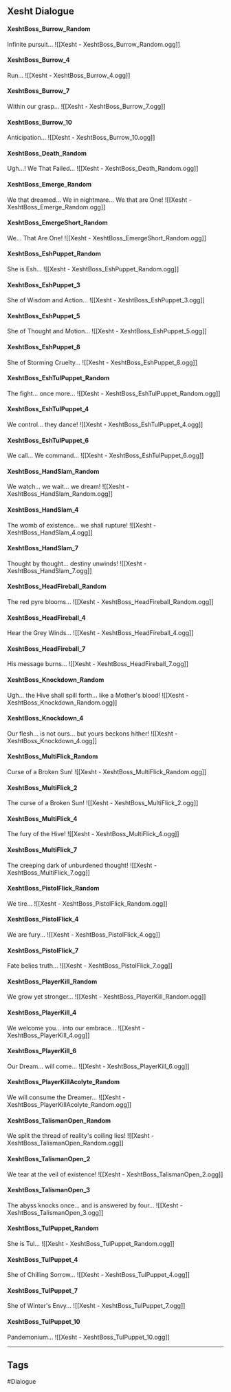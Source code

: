 ## Xesht Dialogue
#### XeshtBoss_Burrow_Random
Infinite pursuit...
![[Xesht - XeshtBoss_Burrow_Random.ogg]]

#### XeshtBoss_Burrow_4
Run...
![[Xesht - XeshtBoss_Burrow_4.ogg]]

#### XeshtBoss_Burrow_7
Within our grasp...
![[Xesht - XeshtBoss_Burrow_7.ogg]]

#### XeshtBoss_Burrow_10
Anticipation...
![[Xesht - XeshtBoss_Burrow_10.ogg]]

#### XeshtBoss_Death_Random
Ugh...! We That Failed...
![[Xesht - XeshtBoss_Death_Random.ogg]]

#### XeshtBoss_Emerge_Random
We that dreamed... We in nightmare... We that are One!
![[Xesht - XeshtBoss_Emerge_Random.ogg]]

#### XeshtBoss_EmergeShort_Random
We... That Are One!
![[Xesht - XeshtBoss_EmergeShort_Random.ogg]]

#### XeshtBoss_EshPuppet_Random
She is Esh...
![[Xesht - XeshtBoss_EshPuppet_Random.ogg]]

#### XeshtBoss_EshPuppet_3
She of Wisdom and Action...
![[Xesht - XeshtBoss_EshPuppet_3.ogg]]

#### XeshtBoss_EshPuppet_5
She of Thought and Motion...
![[Xesht - XeshtBoss_EshPuppet_5.ogg]]

#### XeshtBoss_EshPuppet_8
She of Storming Cruelty...
![[Xesht - XeshtBoss_EshPuppet_8.ogg]]

#### XeshtBoss_EshTulPuppet_Random
The fight... once more...
![[Xesht - XeshtBoss_EshTulPuppet_Random.ogg]]

#### XeshtBoss_EshTulPuppet_4
We control... they dance!
![[Xesht - XeshtBoss_EshTulPuppet_4.ogg]]

#### XeshtBoss_EshTulPuppet_6
We call... We command...
![[Xesht - XeshtBoss_EshTulPuppet_6.ogg]]

#### XeshtBoss_HandSlam_Random
We watch... we wait... we dream!
![[Xesht - XeshtBoss_HandSlam_Random.ogg]]

#### XeshtBoss_HandSlam_4
The womb of existence... we shall rupture!
![[Xesht - XeshtBoss_HandSlam_4.ogg]]

#### XeshtBoss_HandSlam_7
Thought by thought... destiny unwinds!
![[Xesht - XeshtBoss_HandSlam_7.ogg]]

#### XeshtBoss_HeadFireball_Random
The red pyre blooms...
![[Xesht - XeshtBoss_HeadFireball_Random.ogg]]

#### XeshtBoss_HeadFireball_4
Hear the Grey Winds...
![[Xesht - XeshtBoss_HeadFireball_4.ogg]]

#### XeshtBoss_HeadFireball_7
His message burns...
![[Xesht - XeshtBoss_HeadFireball_7.ogg]]

#### XeshtBoss_Knockdown_Random
Ugh... the Hive shall spill forth... like a Mother's blood!
![[Xesht - XeshtBoss_Knockdown_Random.ogg]]

#### XeshtBoss_Knockdown_4
Our flesh... is not ours... but yours beckons hither!
![[Xesht - XeshtBoss_Knockdown_4.ogg]]

#### XeshtBoss_MultiFlick_Random
Curse of a Broken Sun!
![[Xesht - XeshtBoss_MultiFlick_Random.ogg]]

#### XeshtBoss_MultiFlick_2
The curse of a Broken Sun!
![[Xesht - XeshtBoss_MultiFlick_2.ogg]]

#### XeshtBoss_MultiFlick_4
The fury of the Hive!
![[Xesht - XeshtBoss_MultiFlick_4.ogg]]

#### XeshtBoss_MultiFlick_7
The creeping dark of unburdened thought!
![[Xesht - XeshtBoss_MultiFlick_7.ogg]]

#### XeshtBoss_PistolFlick_Random
We tire...
![[Xesht - XeshtBoss_PistolFlick_Random.ogg]]

#### XeshtBoss_PistolFlick_4
We are fury...
![[Xesht - XeshtBoss_PistolFlick_4.ogg]]

#### XeshtBoss_PistolFlick_7
Fate belies truth...
![[Xesht - XeshtBoss_PistolFlick_7.ogg]]

#### XeshtBoss_PlayerKill_Random
We grow yet stronger...
![[Xesht - XeshtBoss_PlayerKill_Random.ogg]]

#### XeshtBoss_PlayerKill_4
We welcome you... into our embrace...
![[Xesht - XeshtBoss_PlayerKill_4.ogg]]

#### XeshtBoss_PlayerKill_6
Our Dream... will come...
![[Xesht - XeshtBoss_PlayerKill_6.ogg]]

#### XeshtBoss_PlayerKillAcolyte_Random
We will consume the Dreamer...
![[Xesht - XeshtBoss_PlayerKillAcolyte_Random.ogg]]

#### XeshtBoss_TalismanOpen_Random
We split the thread of reality's coiling lies!
![[Xesht - XeshtBoss_TalismanOpen_Random.ogg]]

#### XeshtBoss_TalismanOpen_2
We tear at the veil of existence!
![[Xesht - XeshtBoss_TalismanOpen_2.ogg]]

#### XeshtBoss_TalismanOpen_3
The abyss knocks once... and is answered by four...
![[Xesht - XeshtBoss_TalismanOpen_3.ogg]]

#### XeshtBoss_TulPuppet_Random
She is Tul...
![[Xesht - XeshtBoss_TulPuppet_Random.ogg]]

#### XeshtBoss_TulPuppet_4
She of Chilling Sorrow...
![[Xesht - XeshtBoss_TulPuppet_4.ogg]]

#### XeshtBoss_TulPuppet_7
She of Winter's Envy...
![[Xesht - XeshtBoss_TulPuppet_7.ogg]]

#### XeshtBoss_TulPuppet_10
Pandemonium...
![[Xesht - XeshtBoss_TulPuppet_10.ogg]]

---
## Tags
#Dialogue
